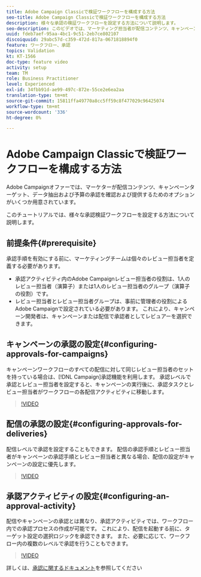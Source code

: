 ```yaml
---
title: Adobe Campaign Classicで検証ワークフローを構成する方法
seo-title: Adobe Campaign Classicで検証ワークフローを構成する方法
description: 様々な承認の検証ワークフローを設定する方法について説明します。
seo-description: このビデオでは、マーケティング担当者が配信コンテンツ、キャンペーンターゲット、データ抽出、予算の承認を確認して提供するための、ACCAdobeキャンペーンオファーの配信テンプレートの設定および使用方法を説明します。 このチュートリアルでは、様々な承認検証ワークフローを設定する方法について説明します。
uuid: fdeb7aef-95aa-4bc1-9c51-2eb7ce802107
discoiquuid: 29abc57d-c359-472d-817a-0671818894f0
feature: ワークフロー、承認
topics: Validation
kt: KT-1566
doc-type: feature video
activity: setup
team: TM
role: Business Practitioner
level: Experienced
exl-id: 34fbb91d-ae99-497c-872e-55ce2e6ea2aa
translation-type: tm+mt
source-git-commit: 15811ffa49770a8cc5ff59c8f477029c96425074
workflow-type: tm+mt
source-wordcount: '336'
ht-degree: 0%

---
```


# Adobe Campaign Classicで検証ワークフローを構成する方法

Adobe Campaignオファーでは、マーケターが配信コンテンツ、キャンペーンターゲット、データ抽出および予算の承認を確認および提供するためのオプションがいくつか用意されています。

このチュートリアルでは、様々な承認検証ワークフローを設定する方法について説明します。

## 前提条件{#prerequisite}

承認手順を有効にする前に、マーケティングチームは個々のレビュー担当者を定義する必要があります。

* 承認アクティビティ内のAdobe Campaignレビュー担当者の役割は、1人のレビュー担当者（演算子）または1人のレビュー担当者のグループ（演算子の役割）です。
* レビュー担当者とレビュー担当者グループは、事前に管理者の役割によるAdobe Campaignで設定されている必要があります。 これにより、キャンペーン開発者は、キャンペーンまたは配信で承認者としてレビュアーを選択できます。

## キャンペーンの承認の設定{#configuring-approvals-for-campaigns}

キャンペーンワークフローのすべての配信に対して同じレビュー担当者のセットを持っている場合は、[!DNL Campaign]承認機能を利用します。 承認レベルで承認とレビュー担当者を設定すると、キャンペーンの実行後に、承認タスクとレビュー担当者がワークフローの各配信アクティビティに移動します。

>[!VIDEO](https://video.tv.adobe.com/v/25175?quality=12)

## 配信の承認の設定{#configuring-approvals-for-deliveries}

配信レベルで承認を設定することもできます。 配信の承認手順とレビュー担当者がキャンペーンの承認手順とレビュー担当者と異なる場合、配信の設定がキャンペーンの設定に優先します。

>[!VIDEO](https://video.tv.adobe.com/v/25176?quality=12)

## 承認アクティビティの設定{#configuring-an-approval-activity}

配信やキャンペーンの承認とは異なり、承認アクティビティでは、ワークフロー内での承認プロセスの作成が可能です。 これにより、配信を起動する前に、ターゲット設定の選択ロジックを承認できます。 また、必要に応じて、ワークフロー内の複数のレベルで承認を行うこともできます。

>[!VIDEO](https://video.tv.adobe.com/v/25174?quality=12)

詳しくは、[承認に関するドキュメント](https://docs.adobe.com/help/en/campaign-classic/using/automating-with-workflows/flow-control-activities/approval.html)を参照してください
